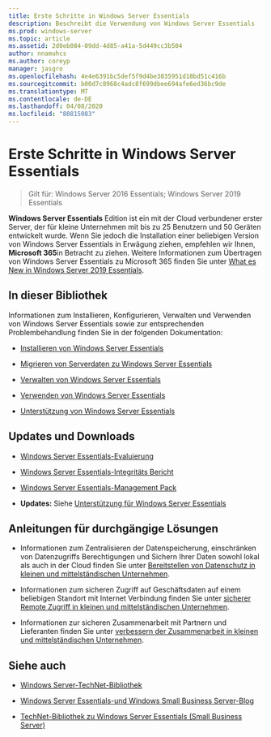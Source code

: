 ```yaml
---
title: Erste Schritte in Windows Server Essentials
description: Beschreibt die Verwendung von Windows Server Essentials
ms.prod: windows-server
ms.topic: article
ms.assetid: 2d0eb084-09dd-4d85-a41a-5d449cc3b504
author: nnamuhcs
ms.author: coreyp
manager: jasgro
ms.openlocfilehash: 4e4e6391bc5def5f9d4be3035951d18bd51c416b
ms.sourcegitcommit: b00d7c8968c4adc8f699dbee694afe6ed36bc9de
ms.translationtype: MT
ms.contentlocale: de-DE
ms.lasthandoff: 04/08/2020
ms.locfileid: "80815083"
---
```

# <a name="get-started-with-windows-server-essentials"></a>Erste Schritte in Windows Server Essentials 

>Gilt für: Windows Server 2016 Essentials; Windows Server 2019 Essentials

**Windows Server Essentials** Edition ist ein mit der Cloud verbundener erster Server, der für kleine Unternehmen mit bis zu 25 Benutzern und 50 Geräten entwickelt wurde. Wenn Sie jedoch die Installation einer beliebigen Version von Windows Server Essentials in Erwägung ziehen, empfehlen wir Ihnen, **Microsoft 365**in Betracht zu ziehen. Weitere Informationen zum Übertragen von Windows Server Essentials zu Microsoft 365 finden Sie unter [What es New in Windows Server 2019 Essentials](what-s-new-19.md).
  
## <a name="in-this-library"></a>In dieser Bibliothek  
 Informationen zum Installieren, Konfigurieren, Verwalten und Verwenden von Windows Server Essentials sowie zur entsprechenden Problembehandlung finden Sie in der folgenden Dokumentation:  
  

-   [Installieren von Windows Server Essentials](../install/Install-Windows-Server-Essentials.md)   
  
-   [Migrieren von Serverdaten zu Windows Server Essentials](../migrate/Migrate-Server-Data-to-Windows-Server-Essentials.md)  
  
-   [Verwalten von Windows Server Essentials](../manage/Manage-Windows-Server-Essentials.md)  
  
-   [Verwenden von Windows Server Essentials](../use/Use-Windows-Server-Essentials.md)  
  
-   [Unterstützung von Windows Server Essentials](../support/Support-Windows-Server-Essentials.md)  
  
## <a name="updates-and-downloads"></a>Updates und Downloads  
  
-   [Windows Server Essentials-Evaluierung](https://technet.microsoft.com/evalcenter/dn205288.aspx?wt.mc_id=TEC_144_1_7)  
  
-   [Windows Server Essentials-Integritäts Bericht](https://www.microsoft.com/download/details.aspx?id=35565)  
  
-   [Windows Server Essentials-Management Pack](https://www.microsoft.com/download/details.aspx?id=35560)  
 
  
-   **Updates:** Siehe [Unterstützung für Windows Server Essentials](../support/Support-Windows-Server-Essentials.md)  
  
## <a name="end-to-end-solution-guides"></a>Anleitungen für durchgängige Lösungen  
  
-    Informationen zum Zentralisieren der Datenspeicherung, einschränken von Datenzugriffs Berechtigungen und Sichern Ihrer Daten sowohl lokal als auch in der Cloud finden Sie unter [Bereitstellen von Datenschutz in kleinen und mittelständischen Unternehmen](https://technet.microsoft.com/library/dn582043.aspx).  
  
-    Informationen zum sicheren Zugriff auf Geschäftsdaten auf einem beliebigen Standort mit Internet Verbindung finden Sie unter [sicherer Remote Zugriff in kleinen und mittelständischen Unternehmen](https://technet.microsoft.com/library/dn629457.aspx).  
  
-    Informationen zur sicheren Zusammenarbeit mit Partnern und Lieferanten finden Sie unter [verbessern der Zusammenarbeit in kleinen und mittelständischen Unternehmen](https://technet.microsoft.com/library/dn747893.aspx).  
  
## <a name="see-also"></a>Siehe auch  
  
-   [Windows Server-TechNet-Bibliothek](https://technet.microsoft.com/library/bb625087.aspx)  
  
-   [Windows Server Essentials-und Windows Small Business Server-Blog](https://blogs.technet.com/b/sbs/)  
  
-   [TechNet-Bibliothek zu Windows Server Essentials (Small Business Server)](https://technet.microsoft.com/library/cc514417.aspx)
